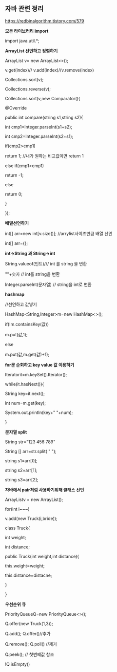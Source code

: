 ## 자바 관련 정리

https://redbinalgorithm.tistory.com/579

**모든 라이브러리 import**

import java.util.*;

**ArrayList 선언하고 정렬하기**

ArrayList<Integer> v= new ArrayList<>();

v.get(index)// v.add(index)//v.remove(index)

Collections.sort(v);

Collections.reverse(v);

Collections.sort(v,new Comparator<String>(){

@Override

public int compare(string s1,string s2){

int cmp1=Integer.parseInt(s1+s2);

int cmp2=Integer.parseInt(s2+s1);

if(cmp2>cmp1)

return 1;  //내가 원하는  비교값이면 return 1

else if(cmp1<cmp1)

return -1;

else

return 0;

}

});

**배열선언하기**

int[] arr=new int[v.size()];  //arrylist사이즈만큼 배열 선언

int[] arr={};

**int->String 과 String->int**

String.valueof(인트)/// int 를 string 을  변환

""+숫자 // int를 string을  변환

Integer.parseInt(문자열) // string을 int로 변환

**hashmap**

//선언하고 값넣기

HashMap<String,Integer>m=new HashMap<>();

if(!m.containsKey(값))

m.put(값,1);

else

m.put(값,m.get(값)+1);

**for문 순회하고 key value 값 이용하기**

Iterator<String>it=m.keySet().Iterator();

while(it.hasNext()){

String key=it.next();

int num=m.get(key);

System.out.printIn(key+" "+num);

}

**문자열 split**

String str="123 456 789"

String [] arr=str.split( " ");

string s1=arr[0];

string s2=arr[1];

string s3=arr[2];

**자바에서 pair처럼 사용하기위해 클래스 선언**

ArrayList<Truck>v = new ArrayList<Truck>();

for(int i~~~)

v.add(new Truck(i,bride));

class Truck{

int weight;

int distance;

public Truck(int weight,int distance){

this.weight=weight;

this.distance=distacne;

}

}

**우선순위 큐**

PriorityQueue<Truck>Q=new PriorityQueue<>();

Q.offer(new Truck(1,3));

Q.add();  Q.offer()//추가

Q.remove(); Q.poll() //제거

Q.peek(); // 첫번쨰값 참조

!Q.isEmpty()

